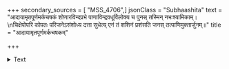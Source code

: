 +++
secondary_sources = [ "MSS_4706",]
jsonClass = "Subhaashita"
text = "आदायामृतपूर्णमर्कचषकं शोणारविन्दप्रभे पाणाविन्द्रवधूर्विलोक्य च पुनस् तस्मिन् नभःश्यामिकाम्।  \nचिक्षेपोपरि कोपतः परिजनेऽसंशोध्य दत्ता सुधेत्य् एनं तं शशिनं प्रशंसति जनस् तत्पाणिमुक्तार्जुनम्॥"
title = "आदायामृतपूर्णमर्कचषकम्"

+++

<details><summary>Text</summary>

आदायामृतपूर्णमर्कचषकं शोणारविन्दप्रभे पाणाविन्द्रवधूर्विलोक्य च पुनस् तस्मिन् नभःश्यामिकाम्।  
चिक्षेपोपरि कोपतः परिजनेऽसंशोध्य दत्ता सुधेत्य् एनं तं शशिनं प्रशंसति जनस् तत्पाणिमुक्तार्जुनम्॥
</details>
